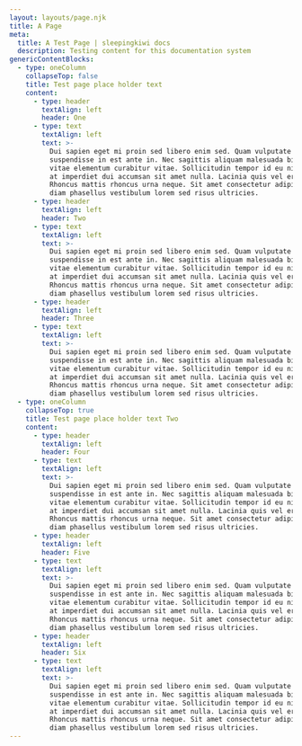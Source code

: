 ```yaml
---
layout: layouts/page.njk
title: A Page
meta:
  title: A Test Page | sleepingkiwi docs
  description: Testing content for this documentation system
genericContentBlocks:
  - type: oneColumn
    collapseTop: false
    title: Test page place holder text
    content:
      - type: header
        textAlign: left
        header: One
      - type: text
        textAlign: left
        text: >-
          Dui sapien eget mi proin sed libero enim sed. Quam vulputate dignissim
          suspendisse in est ante in. Nec sagittis aliquam malesuada bibendum arcu
          vitae elementum curabitur vitae. Sollicitudin tempor id eu nisl nunc. Elit
          at imperdiet dui accumsan sit amet nulla. Lacinia quis vel eros donec.
          Rhoncus mattis rhoncus urna neque. Sit amet consectetur adipiscing elit. Non
          diam phasellus vestibulum lorem sed risus ultricies.
      - type: header
        textAlign: left
        header: Two
      - type: text
        textAlign: left
        text: >-
          Dui sapien eget mi proin sed libero enim sed. Quam vulputate dignissim
          suspendisse in est ante in. Nec sagittis aliquam malesuada bibendum arcu
          vitae elementum curabitur vitae. Sollicitudin tempor id eu nisl nunc. Elit
          at imperdiet dui accumsan sit amet nulla. Lacinia quis vel eros donec.
          Rhoncus mattis rhoncus urna neque. Sit amet consectetur adipiscing elit. Non
          diam phasellus vestibulum lorem sed risus ultricies.
      - type: header
        textAlign: left
        header: Three
      - type: text
        textAlign: left
        text: >-
          Dui sapien eget mi proin sed libero enim sed. Quam vulputate dignissim
          suspendisse in est ante in. Nec sagittis aliquam malesuada bibendum arcu
          vitae elementum curabitur vitae. Sollicitudin tempor id eu nisl nunc. Elit
          at imperdiet dui accumsan sit amet nulla. Lacinia quis vel eros donec.
          Rhoncus mattis rhoncus urna neque. Sit amet consectetur adipiscing elit. Non
          diam phasellus vestibulum lorem sed risus ultricies.
  - type: oneColumn
    collapseTop: true
    title: Test page place holder text Two
    content:
      - type: header
        textAlign: left
        header: Four
      - type: text
        textAlign: left
        text: >-
          Dui sapien eget mi proin sed libero enim sed. Quam vulputate dignissim
          suspendisse in est ante in. Nec sagittis aliquam malesuada bibendum arcu
          vitae elementum curabitur vitae. Sollicitudin tempor id eu nisl nunc. Elit
          at imperdiet dui accumsan sit amet nulla. Lacinia quis vel eros donec.
          Rhoncus mattis rhoncus urna neque. Sit amet consectetur adipiscing elit. Non
          diam phasellus vestibulum lorem sed risus ultricies.
      - type: header
        textAlign: left
        header: Five
      - type: text
        textAlign: left
        text: >-
          Dui sapien eget mi proin sed libero enim sed. Quam vulputate dignissim
          suspendisse in est ante in. Nec sagittis aliquam malesuada bibendum arcu
          vitae elementum curabitur vitae. Sollicitudin tempor id eu nisl nunc. Elit
          at imperdiet dui accumsan sit amet nulla. Lacinia quis vel eros donec.
          Rhoncus mattis rhoncus urna neque. Sit amet consectetur adipiscing elit. Non
          diam phasellus vestibulum lorem sed risus ultricies.
      - type: header
        textAlign: left
        header: Six
      - type: text
        textAlign: left
        text: >-
          Dui sapien eget mi proin sed libero enim sed. Quam vulputate dignissim
          suspendisse in est ante in. Nec sagittis aliquam malesuada bibendum arcu
          vitae elementum curabitur vitae. Sollicitudin tempor id eu nisl nunc. Elit
          at imperdiet dui accumsan sit amet nulla. Lacinia quis vel eros donec.
          Rhoncus mattis rhoncus urna neque. Sit amet consectetur adipiscing elit. Non
          diam phasellus vestibulum lorem sed risus ultricies.
---
```

